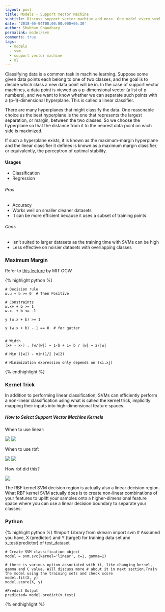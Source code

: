 ```yaml
---
layout: post
title: Models - Support Vector Machine
subtitle: Discuss support vector machine and more. One model every week.
date: '2018-06-04T00:00:00.000+05:30'
author: Shubham Chaudhary
permalink: model/svm
comments: true
tags:
  - models
  - svm
  - support vector machine
  - ml
---
```


Classifying data is a common task in machine learning.
Suppose some given data points each belong to one of two classes, and the goal is to decide which class a new data point will be in.
In the case of support vector machines, a data point is viewed as a p-dimensional vector (a list of p numbers), and we want to know whether we can separate such points with a (p-1)-dimensional hyperplane. This is called a linear classifier.

There are many hyperplanes that might classify the data. One reasonable choice as the best hyperplane is the one that represents the largest separation, or margin, between the two classes.
So we choose the hyperplane so that the distance from it to the nearest data point on each side is maximized.

If such a hyperplane exists, it is known as the maximum-margin hyperplane and the linear classifier it defines is known as a maximum margin classifier; or equivalently, the perceptron of optimal stability.

#### Usages
  * Classification
  * Regression


###### Pros

  * Accuracy
  * Works well on smaller cleaner datasets
  * It can be more efficient because it uses a subset of training points

###### Cons

  * Isn’t suited to larger datasets as the training time with SVMs can be high
  * Less effective on noisier datasets with overlapping classes


### Maximum Margin

Refer to [this lecture][mit-ocw-svm] by MIT OCW

{% highlight python %}

    # Decision rule
    w.u + b >= 0  # Then Positive

    # Constraints
    w.x+ + b >= 1
    w.x- + b <= -1

    y (w.x + b) >= 1

    y (w.x + b) - 1 == 0  # for gutter


    # Width
    (x+ - x-) . (w/|w|) = 1-b + 1+ b / |w| = 2/|w|

    # Min (|w|) - min(1/2 |w|2)

    # Minimization expression only depends on (xi.xj)
{% endhighlight %}


### Kernel Trick
In addition to performing linear classification, SVMs can efficiently perform a non-linear classification using what is called the kernel trick,
implicitly mapping their inputs into high-dimensional feature spaces.

##### How to Select Support Vector Machine Kernels

When to use linear:

![](../img/svm/separable_linear.png)
![](../img/svm/separable_rbf.png)

When to use rbf:

![](../img/svm/circle_linear.png)
![](../img/svm/circle_rbf.png)

How rbf did this?

![](../img/svm/circle_rbf_dimension_explaination.png)

The RBF kernel SVM decision region is actually also a linear decision region. What RBF kernel SVM actually does is to create non-linear combinations of your features to uplift your samples onto a higher-dimensional feature space where you can use a linear decision boundary to separate your classes:


### Python

{% highlight python %}
    #Import Library
    from sklearn import svm
    # Assumed you have, X (predictor) and Y (target) for training data set and x_test(predictor) of test_dataset

    # Create SVM classification object
    model = svm.svc(kernel='linear', c=1, gamma=1)

    # there is various option associated with it, like changing kernel, gamma and C value. Will discuss more # about it in next section.Train the model using the training sets and check score
    model.fit(X, y)
    model.score(X, y)

    #Predict Output
    predicted= model.predict(x_test)
{% endhighlight %}


[mit-ocw-svm]: https://www.youtube.com/watch?v=_PwhiWxHK8o
